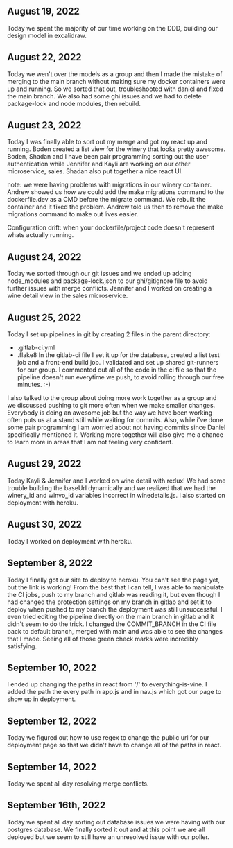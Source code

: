 

## August 19, 2022

Today we spent the majority of our time working on the DDD, building our design model in excalidraw. 

## August 22, 2022

Today we wen't over the models as a group and then I made the mistake of merging to the main branch without making sure my docker containers were up and running. So we sorted that out, troubleshooted with daniel and fixed the main branch. We also had some ghi issues and we had to delete package-lock and node modules, then rebuild. 

## August 23, 2022

Today I was finally able to sort out my merge and got my react up and running. Boden created a list view for the winery that looks pretty awesome. Boden, Shadan and I have been pair programming sorting out the user authentication while Jennifer and Kayli are working on our other microservice, sales. Shadan also put together a nice react UI.

note: we were having problems with migrations in our winery container. Andrew showed us how we could add the make migrations command to the dockerfile.dev as a CMD before the migrate command. We rebuilt the container and it fixed the problem. Andrew told us then to remove the make migrations command to make out lives easier. 

Configuration drift: when your dockerfile/project code doesn't represent whats actually running.

## August 24, 2022

Today we sorted through our git issues and we ended up adding node_modules and package-lock.json to our ghi/gitignore file to avoid further issues with merge conflicts. Jennifer and I worked on creating a wine detail view in the sales microservice. 

## August 25, 2022

Today I set up pipelines in git by creating 2 files in the parent directory:
- .gitlab-ci.yml
- .flake8
In the gitlab-ci file I set it up for the database, created a list test job and a front-end build job. I validated and set up shared git-runners for our group. I commented out all of the code in the ci file so that the pipeline doesn't run everytime we push, to avoid rolling through our free minutes. :-)

I also talked to the group about doing more work together as a group and we discussed pushing to git more often when we make smaller changes. Everybody is doing an awesome job but the way we have been working often puts us at a stand still while waiting for commits. Also, while i've done some pair programming I am worried about not having commits since Daniel specifically mentioned it. Working more together will also give me a chance to learn more in areas that I am not feeling very confident. 

## August 29, 2022

Today Kayli & Jennifer and I worked on wine detail with redux! We had some trouble building the baseUrl dynamically and we realized that we had the winery_id and winvo_id variables incorrect in winedetails.js. I also started on deployment with heroku. 

## August 30, 2022

Today I worked on deployment with heroku. 

## September 8, 2022

Today I finally got our site to deploy to heroku. You can't see the page yet, but the link is working! From the best that I can tell, I was able to manipulate the CI jobs, push to my branch and gitlab was reading it, but even though I had changed the protection settings on my branch in gitlab and set it to deploy when pushed to my branch the deployment was still unsuccessful. I even tried editing the pipeline directly on the main branch in gitlab and it didn't seem to do the trick. I changed the COMMIT_BRANCH in the CI file back to default branch, merged with main and was able to see the changes that I made. Seeing all of those green check marks were incredibly satisfying. 

## September 10, 2022

I ended up changing the paths in react from '/' to everything-is-vine. I added the path the every path in app.js and in nav.js which got our page to show up in deployment. 

## September 12, 2022

Today we figured out how to use regex to change the public url for our deployment page so that we didn't have to change all of the paths in react. 


## September 14, 2022

Today we spent all day resolving merge conflicts.

## September 16th, 2022

Today we spent all day sorting out database issues we were having with our postgres database. We finally sorted it out and at this point we are all deployed but we seem to still have an unresolved issue with our poller. 

